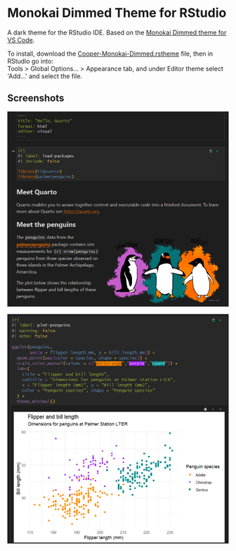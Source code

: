 # Monokai Dimmed Theme for RStudio
A dark theme for the RStudio IDE. Based on the [Monokai Dimmed theme for VS Code](https://github.com/microsoft/vscode/tree/main/extensions/theme-monokai-dimmed/themes).

To install, download the [Cooper-Monokai-Dimmed.rstheme](https://github.com/thedbcooper/rstudio-theme-monokai-dimmed/blob/main/Cooper-Monokai-Dimmed.rstheme) file, then in RStudio go into:      
Tools > Global Options... > Appearance tab, and under Editor theme select 'Add...' and select the file.

## Screenshots

![](screenshots/img1.png)

![](screenshots/img2.png)
